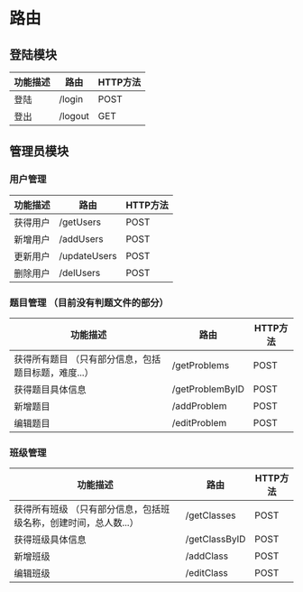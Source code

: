 # 路由

## 登陆模块


| 功能描述 | 路由 | HTTP方法 |  
| ----- | ---- | ----- |
| 登陆 | /login  | POST |  
| 登出 | /logout | GET |  
 



## 管理员模块

### 用户管理

| 功能描述 | 路由 | HTTP方法 |  
| ----- | ---- | ----- | 
| 获得用户 | /getUsers  | POST |  
| 新增用户 | /addUsers | POST |  
| 更新用户 | /updateUsers | POST |  
| 删除用户 | /delUsers | POST |  

### 题目管理 （目前没有判题文件的部分）

| 功能描述 | 路由 | HTTP方法 |  
| ----- | ---- | ----- | 
| 获得所有题目 （只有部分信息，包括题目标题，难度...） | /getProblems  | POST |  
| 获得题目具体信息 | /getProblemByID | POST |  
| 新增题目 | /addProblem | POST |  
| 编辑题目 | /editProblem | POST |  


### 班级管理 

| 功能描述 | 路由 | HTTP方法 |  
| ----- | ---- | ----- |
| 获得所有班级 （只有部分信息，包括班级名称，创建时间，总人数...） | /getClasses  | POST |  
| 获得班级具体信息 | /getClassByID | POST |  
| 新增班级 | /addClass | POST |  
| 编辑班级 | /editClass | POST |  

